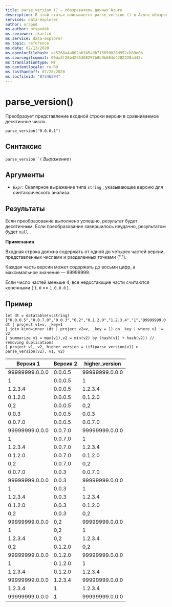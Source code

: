 ```yaml
---
title: parse_version () — обозреватель данных Azure
description: В этой статье описывается parse_version () в Azure обозреватель данных.
services: data-explorer
author: orspod
ms.author: orspodek
ms.reviewer: rkarlin
ms.service: data-explorer
ms.topic: reference
ms.date: 02/13/2020
ms.openlocfilehash: ae5268a4a062a6f45adb715650028d952cb89e0b
ms.sourcegitcommit: 09da3f26b4235368297b8b9b604d4282228a443c
ms.translationtype: MT
ms.contentlocale: ru-RU
ms.lasthandoff: 07/28/2020
ms.locfileid: "87346394"
---
```

# <a name="parse_version"></a>parse_version()

Преобразует представление входной строки версии в сравниваемое десятичное число.

```kusto
parse_version("0.0.0.1")
```

## <a name="syntax"></a>Синтаксис

`parse_version``(` *Выражение*`)`

## <a name="arguments"></a>Аргументы

* *`Expr`*: Скалярное выражение типа `string` , указывающее версию для синтаксического анализа.

## <a name="returns"></a>Результаты

Если преобразование выполнено успешно, результат будет десятичным.
Если преобразование завершилось неудачно, результатом будет `null` .

**Примечания**

Входная строка должна содержать от одной до четырех частей версии, представленных числами и разделенных точками (".").

Каждая часть версии может содержать до восьми цифр, а максимальное значение — 99999999.

Если число частей меньше 4, все недостающие части считаются конечными ( `1.0`  ==  `1.0.0.0` ).

## <a name="example"></a>Пример
```kusto
let dt = datatable(v:string)
["0.0.0.5","0.0.7.0","0.0.3","0.2","0.1.2.0","1.2.3.4","1","99999999.0.0.0"];
dt | project v1=v, _key=1 
| join kind=inner (dt | project v2=v, _key = 1) on _key | where v1 != v2
| summarize v1 = max(v1),v2 = min(v2) by (hash(v1) + hash(v2)) // removing duplications
| project v1, v2, higher_version = iif(parse_version(v1) > parse_version(v2), v1, v2)

```

|Версия 1|Версия 2|higher_version|
|---|---|---|
|99999999.0.0.0|0.0.0.5|99999999.0.0.0|
|1|0.0.0.5|1|
|1.2.3.4|0.0.0.5|1.2.3.4|
|0.1.2.0|0.0.0.5|0.1.2.0|
|0,2|0.0.0.5|0,2|
|0.0.3|0.0.0.5|0.0.3|
|0.0.7.0|0.0.0.5|0.0.7.0|
|99999999.0.0.0|0.0.7.0|99999999.0.0.0|
|1|0.0.7.0|1|
|1.2.3.4|0.0.7.0|1.2.3.4|
|0.1.2.0|0.0.7.0|0.1.2.0|
|0,2|0.0.7.0|0,2|
|0.0.7.0|0.0.3|0.0.7.0|
|99999999.0.0.0|0.0.3|99999999.0.0.0|
|1|0.0.3|1|
|1.2.3.4|0.0.3|1.2.3.4|
|0.1.2.0|0.0.3|0.1.2.0|
|0,2|0.0.3|0,2|
|99999999.0.0.0|0,2|99999999.0.0.0|
|1|0,2|1|
|1.2.3.4|0,2|1.2.3.4|
|0,2|0.1.2.0|0,2|
|99999999.0.0.0|0.1.2.0|99999999.0.0.0|
|1|0.1.2.0|1|
|1.2.3.4|0.1.2.0|1.2.3.4|
|99999999.0.0.0|1.2.3.4|99999999.0.0.0|
|1.2.3.4|1|1.2.3.4|
|99999999.0.0.0|1|99999999.0.0.0|
